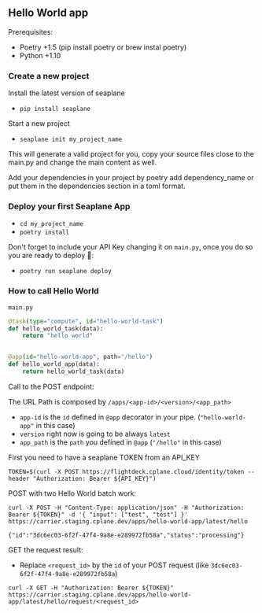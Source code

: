 ## Hello World app


Prerequisites:
* Poetry +1.5 (pip install poetry or brew instal poetry)
* Python +1.10

### Create a new project

Install the latest version of seaplane

* `pip install seaplane`

Start a new project

* `seaplane init my_project_name`

This will generate a valid project for you, copy your source files close to the main.py and change the main content as well.

Add your dependencies in your project by poetry add dependency_name or put them in the dependencies section in a toml format.


### Deploy your first Seaplane App


* `cd my_project_name`
* `poetry install`

Don't forget to include your API Key changing it on `main.py`, once you do so you are ready to deploy 🚀:

* `poetry run seaplane deploy`


### How to call Hello World

`main.py`

```python
@task(type="compute", id="hello-world-task")
def hello_world_task(data):
    return "hello world"


@app(id="hello-world-app", path="/hello")
def hello_world_app(data):
    return hello_world_task(data)
```

Call to the POST endpoint:

The URL Path is composed by `/apps/<app-id>/<version>/<app_path>` 

* `app-id` is the `id` defined in `@app` decorator in your pipe. (`"hello-world-app"` in this case)
* `version` right now is going to be always `latest`
* `app_path` is the `path` you defined in `@app` (`"/hello"` in this case)

First you need to have a seaplane TOKEN from an API_KEY

```shell
TOKEN=$(curl -X POST https://flightdeck.cplane.cloud/identity/token --header "Authorization: Bearer ${API_KEY}")
```

POST with two Hello World batch work:

```shell
curl -X POST -H "Content-Type: application/json" -H "Authorization: Bearer ${TOKEN}" -d '{ "input": ["test", "test"] }' https://carrier.staging.cplane.dev/apps/hello-world-app/latest/hello

{"id":"3dc6ec03-6f2f-47f4-9a8e-e289972fb58a","status":"processing"}
```

GET the request result:

* Replace `<request_id>` by the `id` of your POST request (like `3dc6ec03-6f2f-47f4-9a8e-e289972fb58a`)

```shell
curl -X GET -H "Authorization: Bearer ${TOKEN}" https://carrier.staging.cplane.dev/apps/hello-world-app/latest/hello/request/<request_id>
```